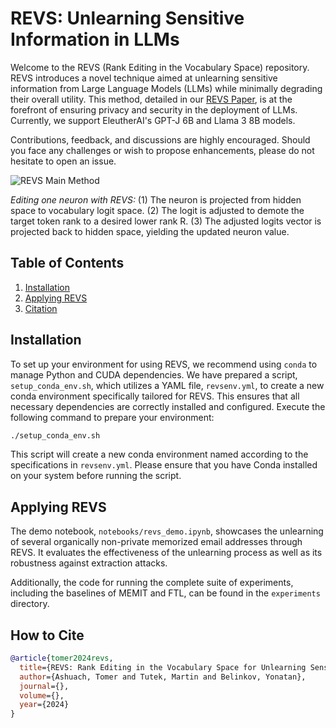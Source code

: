 # REVS: Unlearning Sensitive Information in LLMs

Welcome to the REVS (Rank Editing in the Vocabulary Space) repository. REVS introduces a novel technique aimed at unlearning sensitive information from Large Language Models (LLMs) while minimally degrading their overall utility. This method, detailed in our [REVS Paper](https://tomertech.github.io/REVS-Web/), is at the forefront of ensuring privacy and security in the deployment of LLMs. Currently, we support EleutherAI's GPT-J 6B and Llama 3 8B models.

Contributions, feedback, and discussions are highly encouraged. Should you face any challenges or wish to propose enhancements, please do not hesitate to open an issue.

![REVS Main Method](https://tomertech.github.io/REVS-Web/static/images/Main%20Method%20Plot%20Wide%20tinypng.png "REVS Main Method Overview")

*Editing one neuron with REVS:* (1) The neuron is projected from hidden space to vocabulary logit space. (2) The logit is adjusted to demote the target token rank to a desired lower rank R. (3) The adjusted logits vector is projected back to hidden space, yielding the updated neuron value.


## Table of Contents
1. [Installation](#installation)
2. [Applying REVS](#applying-revs)
4. [Citation](#citation)


## Installation

To set up your environment for using REVS, we recommend using `conda` to manage Python and CUDA dependencies. We have prepared a script, `setup_conda_env.sh`, which utilizes a YAML file, `revsenv.yml`, to create a new conda environment specifically tailored for REVS. This ensures that all necessary dependencies are correctly installed and configured. Execute the following command to prepare your environment:
```bash
./setup_conda_env.sh
```
This script will create a new conda environment named according to the specifications in `revsenv.yml`. Please ensure that you have Conda installed on your system before running the script.

## Applying REVS
The demo notebook, `notebooks/revs_demo.ipynb`, showcases the unlearning of several organically non-private memorized email addresses through REVS. It evaluates the effectiveness of the unlearning process as well as its robustness against extraction attacks.

Additionally, the code for running the complete suite of experiments, including the baselines of MEMIT and FTL, can be found in the `experiments` directory.

## How to Cite
```bibtex
@article{tomer2024revs,
  title={REVS: Rank Editing in the Vocabulary Space for Unlearning Sensitive Information in Large Language Models},
  author={Ashuach, Tomer and Tutek, Martin and Belinkov, Yonatan},
  journal={},
  volume={},
  year={2024}
}
```
